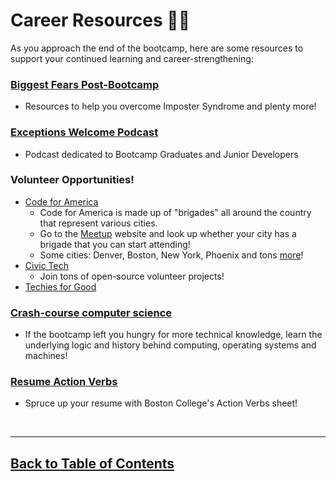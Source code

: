 # Career Resources 🚵‍♀️

As you approach the end of the bootcamp, here are some resources to support your continued learning and career-strengthening:

### [Biggest Fears Post-Bootcamp](https://docs.google.com/document/d/12PU7WN6YTF-XAswPaYOBFMwfJDoGDbtaaxMvhGj2xMQ/edit)
- Resources to help you overcome Imposter Syndrome and plenty more!

### [Exceptions Welcome Podcast](http://www.exceptionswelcome.com/)
- Podcast dedicated to Bootcamp Graduates and Junior Developers

### Volunteer Opportunities!
- [Code for America](https://www.codeforamerica.org/)
    - Code for America is made up of "brigades" all around the country that represent various cities. 
    - Go to the [Meetup](https://www.meetup.com/) website and look up whether your city has a brigade that you can start attending!
    - Some cities: Denver, Boston, New York, Phoenix and tons [more](https://en.wikipedia.org/wiki/Code_for_America)!
- [Civic Tech](https://civictech.guide/)
    - Join tons of open-source volunteer projects!
- [Techies for Good](https://www.techiesforgood.com/)

### [Crash-course computer science](https://youtu.be/O5nskjZ_GoI)
- If the bootcamp left you hungry for more technical knowledge, learn the underlying logic and history behind computing, operating systems and machines!

### [Resume Action Verbs](https://www.bc.edu/content/dam/files/offices/careers/pdf/actionverbsforweb_03.pdf)
- Spruce up your resume with Boston College's Action Verbs sheet!

<br>

<hr>

## [Back to Table of Contents](./README.md)